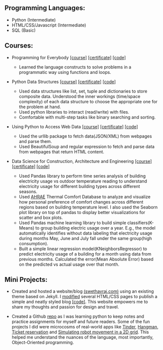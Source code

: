 ## Programming Languages:
* Python (Intermediate)
* HTML/CSS/Javascript (Intermediate)
* SQL (Basic)

## Courses:
* Programming for Everybody [[course]](https://www.coursera.org/learn/python) [[certificate]](https://www.coursera.org/account/accomplishments/verify/JH6EAWYBS4C6) [[code]](https://github.com/SwethaVijayaraju/Python_for_Everybody/tree/master/Getting_Started_with_Python)
  * Learned the language constructs to solve problems in a programmatic way using functions and loops.

* Python Data Structures  [[course]](https://www.coursera.org/learn/python-data) [[certificate]](https://www.coursera.org/account/accomplishments/verify/ELJL5N68TAAX) [[code]](https://github.com/SwethaVijayaraju/Python_for_Everybody/tree/master/Python_Data_Structures)
  * Used data structures like list, set, tuple and dictionaries to store composite data. Understood the inner workings (time/space complexity) of each data structure to choose the appropriate one for the problem at hand.
  * Used python libraries to interact (read/write) with files.
  * Comfortable with multi-step tasks like binary searching and sorting.

* Using Python to Access Web Data [[course]](https://www.coursera.org/learn/python-network-data) [[certificate]](https://www.coursera.org/account/accomplishments/verify/PFE3GZXDJENU) [[code]](https://github.com/SwethaVijayaraju/Python_for_Everybody/tree/master/Web_Data_Access)
  * Used the urllib package to fetch data(JSON/XML) from webpages and parse them.
  * Used BeautifulSoup and regular expression to fetch and parse data from webpages that return HTML content.

* Data Science for Construction, Architecture and Engineering [[course]](https://www.edx.org/course/Data-Science-for-Construction-Architecture-and-Engineering) [[certificate]](https://courses.edx.org/certificates/5bbe69a4baab4092a5f9df718c9594b6) [[code]](https://drive.google.com/drive/folders/1uAVMsMZs6vYyVioXF3tnylpv_it7icZe?usp=sharing)
  * Used Pandas library to perform time series analysis of building electricity usage vs outdoor temperature reading to understand electricity usage for different building types across different seasons. 
  * Used [AHRAE](http://www.comfortdatabase.com/) Thermal Comfort Database to analyze and visualize how personal preference of comfort changes across different regions based on building temperature level. I also used the Seaborn plot library on top of pandas to display better visualizations for scatter and box plots.
  * Used Pandas machine learning library to build simple classifiers(K-Means) to group building electric usage over a year. E.g., the model automatically identifies without data labeling that electricity usage during months May, June and July fall under the same group(high consumption).
  * Built a simple linear regression model(KNeighborsRegressor) to predict electricity usage of a building for a month using data from previous months. Calculated the error(Mean Absolute Error) based on the predicted vs actual usage over that month.

## Mini Projects:
* Created and hosted a website/blog [(swethavraj.com)](https://swethavraj.com/) using an existing theme based on Jekyll. I [modified](https://github.com/SwethaVijayaraju/SwethaVijayaraju.github.io/commit/2b85d293f187ad6a42ddf8969655279fd1375e6b) several HTML/CSS pages to publish a simple and neatly styled blog [[code]](https://github.com/SwethaVijayaraju/SwethaVijayaraju.github.io). This website empowers me to share my thoughts and passion for design and travel.	

* Created a Github [repo](https://github.com/SwethaVijayaraju/Python_lesson) as I was learning python to keep notes and practice assignments for myself and future readers. Some of the fun projects I did were microcosms of real-world apps like [Tinder](https://github.com/SwethaVijayaraju/Python_lesson/blob/master/Assignments/Oops/oops_tinder_multipleapps.py), [Hangman](https://github.com/SwethaVijayaraju/Python_lesson/blob/master/Assignments/Oops/oops_hangman.py), [Ticket reservation](https://github.com/SwethaVijayaraju/Python_lesson/blob/master/Assignments/Oops/oops_theatre.py) and [Simulating robot movement in a 2D grid](https://github.com/SwethaVijayaraju/Python_lesson/blob/master/Assignments/Oops/oops_robot.py). This helped me understand the nuances of the language, most importantly, Object-Oriented programming. 
